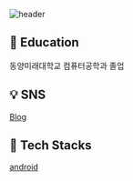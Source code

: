 ![header](https://capsule-render.vercel.app/api?type=rect&color=0:49bf58,100:225c29&text=Hi!&fontColor=ffffff&desc=welcome%20to%20my%20github&textBg=true&descAlign=60&fontAlign=40&fontSize=40)



:pencil: Education
---
동양미래대학교 컴퓨터공학과 졸업


:bulb: SNS
---
[Blog](https://velog.io/@rhkddud9531/posts)

:movie_camera: Tech Stacks
---
[android](https://img.shields.io/badge/Android-3DDC84?style=for-the-badge&logo=android&logoColor=white)
<!--
**KimKwangYoung/KimKwangYoung** is a ✨ _special_ ✨ repository because its `README.md` (this file) appears on your GitHub profile.

Here are some ideas to get you started:

- 🔭 I’m currently working on ...
- 🌱 I’m currently learning ...
- 👯 I’m looking to collaborate on ...
- 🤔 I’m looking for help with ...
- 💬 Ask me about ...
- 📫 How to reach me: ...
- 😄 Pronouns: ...
- ⚡ Fun fact: ...
-->
